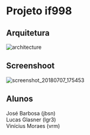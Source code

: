 # Projeto if998

## Arquitetura
![architecture](https://user-images.githubusercontent.com/17213356/42414460-24cf9a44-820c-11e8-8892-2164feae66f4.png)

## Screenshoot
![screenshot_20180707_175453](https://user-images.githubusercontent.com/17213356/42414628-2ba103b4-820f-11e8-86c7-a08d62c1f0f8.png)


## Alunos
José Barbosa (jbsn)</br>
Lucas Glasner (lgr3)</br>
Vinícius Moraes (vrm)
